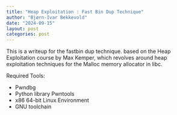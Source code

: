```yaml
---
title: "Heap Exploitation : Fast Bin Dup Technique"
author: "Bjørn-Ivar Bekkevold"
date: "2024-09-15"
layout: post
categories: post
---
```

This is a writeup for the fastbin dup technique. based on the Heap Exploitation course by Max Kemper, which revolves around heap exploitation techniques for the Malloc memory allocator in libc.

Required Tools:
- Pwndbg
- Python library Pwntools
- x86 64-bit Linux Environment
- GNU toolchain


